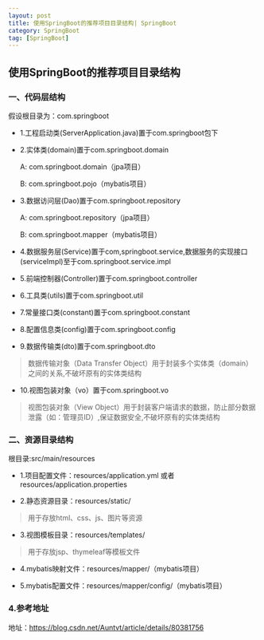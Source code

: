 ```yaml
---
layout: post
title: 使用SpringBoot的推荐项目目录结构| SpringBoot
category: SpringBoot
tag: [SpringBoot]
---
```


## 使用SpringBoot的推荐项目目录结构

### 一、代码层结构

假设根目录为：com.springboot

- 1.工程启动类(ServerApplication.java)置于com.springboot包下

- 2.实体类(domain)置于com.springboot.domain

    A: com.springboot.domain（jpa项目）
	
    B: com.springboot.pojo（mybatis项目）
	
- 3.数据访问层(Dao)置于com.springboot.repository

    A: com.springboot.repository（jpa项目）
	
    B: com.springboot.mapper（mybatis项目）
	
- 4.数据服务层(Service)置于com,springboot.service,数据服务的实现接口(serviceImpl)至于com.springboot.service.impl

- 5.前端控制器(Controller)置于com.springboot.controller

- 6.工具类(utils)置于com.springboot.util

- 7.常量接口类(constant)置于com.springboot.constant

- 8.配置信息类(config)置于com.springboot.config

- 9.数据传输类(dto)置于com.springboot.dto

> 数据传输对象（Data Transfer Object）用于封装多个实体类（domain）之间的关系,不破坏原有的实体类结构

- 10.视图包装对象（vo）置于com.springboot.vo

> 视图包装对象（View Object）用于封装客户端请求的数据，防止部分数据泄露（如：管理员ID）,保证数据安全,不破坏原有的实体类结构

### 二、资源目录结构

根目录:src/main/resources

- 1.项目配置文件：resources/application.yml 或者 resources/application.properties

- 2.静态资源目录：resources/static/

> 用于存放html、css、js、图片等资源

- 3.视图模板目录：resources/templates/

> 用于存放jsp、thymeleaf等模板文件

- 4.mybatis映射文件：resources/mapper/（mybatis项目）

- 5.mybatis配置文件：resources/mapper/config/（mybatis项目）

### 4.参考地址

地址：https://blog.csdn.net/Auntvt/article/details/80381756
